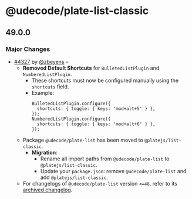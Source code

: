 # @udecode/plate-list-classic

## 49.0.0

### Major Changes

- [#4327](https://github.com/udecode/plate/pull/4327) by [@zbeyens](https://github.com/zbeyens) –
  - **Removed Default Shortcuts** for `BulletedListPlugin` and `NumberedListPlugin`.
    - These shortcuts must now be configured manually using the `shortcuts` field.
    - Example:
      ```tsx
      BulletedListPlugin.configure({
        shortcuts: { toggle: { keys: 'mod+alt+5' } },
      });
      NumberedListPlugin.configure({
        shortcuts: { toggle: { keys: 'mod+alt+6' } },
      });
      ```
  - Package `@udecode/plate-list` has been moved to `@platejs/list-classic`.
    - **Migration**:
      - Rename all import paths from `@udecode/plate-list` to `@platejs/list-classic`.
      - Update your `package.json`: remove `@udecode/plate-list` and add `@platejs/list-classic`.
  - For changelogs of `@udecode/plate-list` version `<=48`, refer to its [archived changelog](https://github.com/udecode/plate/blob/7afd88089f4a76c896f3edf928b03c7e9f2ab903/packages/list/CHANGELOG.md).
